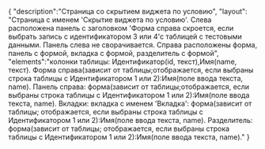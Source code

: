 {
"description":"Страница со скрытием виджета по условию",
"layout": "Страница с именем 'Скрытие виджета по условию'. 
Слева расположена панель с заголовком 'Форма справа скроется, если выбрать запись с идентификатором 3 или 4'с таблицей с тестовыми данными. 
Панель слева не сворачивается.
Справа расположены форма, панель с формой, вкладка с формой, разделитель с формой",
"elements":"колонки таблицы: Идентификатор(id, текст),Имя(name, текст).
Форма справа(зависит от таблицы;отображается, если выбраны строка таблицы с Идентификатором 1 или 2):Имя(поле ввода текста, name). 
Панель справа: форма(зависит от таблицы;отображается, если выбраны строка таблицы с Идентификатором 1 или 2):Имя(поле ввода текста, name). 
Вкладки: вкладка с именем 'Вкладка': форма(зависит от таблицы; отображается, если выбраны строка таблицы с Идентификатором 1 или 2):Имя(поле ввода текста, name).
Разделитель: форма(зависит от таблицы; отображается, если выбраны строка таблицы с Идентификатором 1 или 2):Имя(поле ввода текста, name)."
}